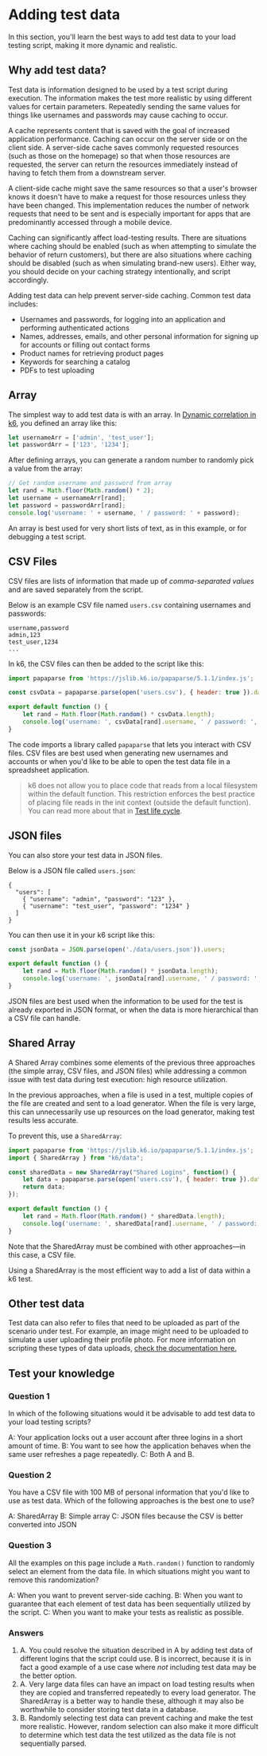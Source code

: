 # Adding test data
In this section, you'll learn the best ways to add test data to your load testing script, making it more dynamic and realistic.

## Why add test data?

Test data is information designed to be used by a test script during execution. The information makes the test more realistic by using different values for certain parameters. Repeatedly sending the same values for things like usernames and passwords may cause caching to occur.

A cache represents content that is saved with the goal of increased application performance. Caching can occur on the server side or on the client side. A server-side cache saves commonly requested resources (such as those on the homepage) so that when those resources are requested, the server can return the resources immediately instead of having to fetch them from a downstream server.

A client-side cache might save the same resources so that a user's browser knows it doesn't have to make a request for those resources unless they have been changed. This implementation reduces the number of network requests that need to be sent and is especially important for apps that are predominantly accessed through a mobile device.

Caching can significantly affect load-testing results. There are situations where caching should be enabled (such as when attempting to simulate the behavior of return customers), but there are also situations where caching should be disabled (such as when simulating brand-new users). Either way, you should decide on your caching strategy intentionally, and script accordingly.

Adding test data can help prevent server-side caching. Common test data includes:
- Usernames and passwords, for logging into an application and performing authenticated actions
- Names, addresses, emails, and other personal information for signing up for accounts or filling out contact forms
- Product names for retrieving product pages
- Keywords for searching a catalog
- PDFs to test uploading

## Array

The simplest way to add test data is with an array. In [Dynamic correlation in k6](Dynamic%20correlation%20in%20k6.md), you defined an array like this:

```js
let usernameArr = ['admin', 'test_user'];
let passwordArr = ['123', '1234'];
```

After defining arrays, you can generate a random number to randomly pick a value from the array:

```js
// Get random username and password from array
let rand = Math.floor(Math.random() * 2);
let username = usernameArr[rand];
let password = passwordArr[rand];
console.log('username: ' + username, ' / password: ' + password);
```

An array is best used for very short lists of text, as in this example, or for debugging a test script.

## CSV Files

CSV files are lists of information that made up of _comma-separated values_ and are saved separately from the script.

Below is an example CSV file named `users.csv` containing usernames and passwords:
```plain
username,password
admin,123
test_user,1234
...
```

In k6, the CSV files can then be added to the script like this:

```js
import papaparse from 'https://jslib.k6.io/papaparse/5.1.1/index.js';

const csvData = papaparse.parse(open('users.csv'), { header: true }).data;

export default function () {
    let rand = Math.floor(Math.random() * csvData.length);
    console.log('username: ', csvData[rand].username, ' / password: ', csvData[rand].password);
}
```

The code imports a library called `papaparse` that lets you interact with CSV files. CSV files are best used when generating new usernames and accounts or when you'd like to be able to open the test data file in a spreadsheet application.

> k6 does not allow you to place code that reads from a local filesystem within the default function. This restriction enforces the best practice of placing file reads in the init context (outside the default function). You can read more about that in [Test life cycle](https://k6.io/docs/using-k6/test-life-cycle/).

## JSON files

You can also store your test data in JSON files.

Below is a JSON file called `users.json`:

```plain
{
  "users": [
    { "username": "admin", "password": "123" },
    { "username": "test_user", "password": "1234" }
  ]
}
```

You can then use it in your k6 script like this:

```js
const jsonData = JSON.parse(open('./data/users.json')).users;

export default function () {
    let rand = Math.floor(Math.random() * jsonData.length);
    console.log('username: ', jsonData[rand].username, ' / password: ', jsonData[rand].password);
}
```

JSON files are best used when the information to be used for the test is already exported in JSON format, or when the data is more hierarchical than a CSV file can handle.

## Shared Array

A Shared Array combines some elements of the previous three approaches (the simple array, CSV files, and JSON files) while addressing a common issue with test data during test execution: high resource utilization.

In the previous approaches, when a file is used in a test, multiple copies of the file are created and sent to a load generator. When the file is very large, this can unnecessarily use up resources on the load generator, making test results less accurate.

To prevent this, use a `SharedArray`:

```js
import papaparse from 'https://jslib.k6.io/papaparse/5.1.1/index.js';
import { SharedArray } from "k6/data";

const sharedData = new SharedArray("Shared Logins", function() {
    let data = papaparse.parse(open('users.csv'), { header: true }).data;
    return data;
});

export default function () {
    let rand = Math.floor(Math.random() * sharedData.length);
    console.log('username: ', sharedData[rand].username, ' / password: ', sharedData[rand].password);
}
```

Note that the SharedArray must be combined with other approaches―in this case, a CSV file.

Using a SharedArray is the most efficient way to add a list of data within a k6 test.

## Other test data

Test data can also refer to files that need to be uploaded as part of the scenario under test. For example, an image might need to be uploaded to simulate a user uploading their profile photo. For more information on scripting these types of data uploads, [check the documentation here.](https://k6.io/docs/examples/data-uploads/)

## Test your knowledge

### Question 1

In which of the following situations would it be advisable to add test data to your load testing scripts?

A: Your application locks out a user account after three logins in a short amount of time.
B: You want to see how the application behaves when the same user refreshes a page repeatedly.
C: Both A and B.

### Question 2

You have a CSV file with 100 MB of personal information that you'd like to use as test data. Which of the following approaches is the best one to use?

A: SharedArray
B: Simple array
C: JSON files because the CSV is better converted into JSON

### Question 3

All the examples on this page include a `Math.random()` function to randomly select an element from the data file. In which situations might you want to remove this randomization?

A: When you want to prevent server-side caching.
B: When you want to guarantee that each element of test data has been sequentially utilized by the script.
C: When you want to make your tests as realistic as possible.

### Answers

1. A. You could resolve the situation described in A by adding test data of different logins that the script could use. B is incorrect, because it is in fact a good example of a use case where *not* including test data may be the better option.
2. A. Very large data files can have an impact on load testing results when they are copied and transferred repeatedly to every load generator. The SharedArray is a better way to handle these, although it may also be worthwhile to consider storing test data in a database.
3. B. Randomly selecting test data can prevent caching and make the test more realistic. However, random selection can also make it more difficult to determine which test data the test utilized as the data file is not sequentially parsed.
